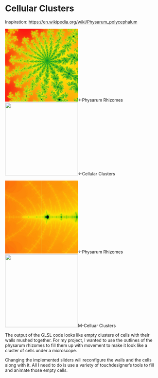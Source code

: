 # Cellular Clusters

Inspiration: https://en.wikipedia.org/wiki/Physarum_polycephalum

<img src=".ignore/1.jpg" width="240" height="240"/><-Physarum Rhizomes
<img src=".ignore/1.gif" width="240" height="240"/><-Cellular Clusters

<img src=".ignore/2.jpg" width="240" height="240"/><-Physarum Rhizomes
<img src=".ignore/2.gif" width="240" height="240"/>M-Celluar Clusters

The output of the GLSL code looks like empty clusters of cells with their walls mushed together.
For my project, I wanted to use the outlines of the physarum rhizomes to fill them up with movement to make it look like a cluster of cells under a microscope.

Changing the implemented sliders will reconfigure the walls and the cells along with it.
All I need to do is use a variety of touchdesigner’s tools to fill and animate those empty cells.
